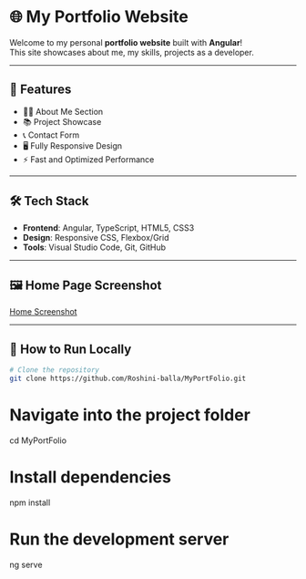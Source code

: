 # 🌐 My Portfolio Website

Welcome to my personal **portfolio website** built with **Angular**!  
This site showcases about me, my skills, projects as a developer.

---

## 🚀 Features

- 🧑‍💼 About Me Section  
- 📚 Project Showcase  
- 📞 Contact Form  
- 🖥️ Fully Responsive Design  
- ⚡ Fast and Optimized Performance

---

## 🛠️ Tech Stack

- **Frontend**: Angular, TypeScript, HTML5, CSS3
- **Design**: Responsive CSS, Flexbox/Grid
- **Tools**: Visual Studio Code, Git, GitHub

---
## 🖼️ Home Page Screenshot
[Home Screenshot](assets/homess.png)

---

## 🚀 How to Run Locally

```bash
# Clone the repository
git clone https://github.com/Roshini-balla/MyPortFolio.git

```

# Navigate into the project folder
cd MyPortFolio

# Install dependencies
npm install

# Run the development server
ng serve
